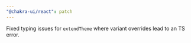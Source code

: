 ```yaml
---
"@chakra-ui/react": patch
---
```


Fixed typing issues for `extendTheme` where variant overrides lead to an TS
error.
